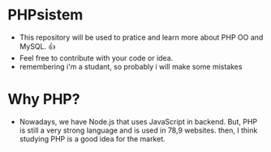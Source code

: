 # PHPsistem
- This repository will be used to pratice and learn more about PHP OO and MySQL. :+1:
- Feel free to contribute with your code or idea.
- remembering i'm a studant, so probably i will make some mistakes


# Why PHP?
- Nowadays, we have Node.js that uses JavaScript in backend. But, PHP is still a very strong language and is used in 78,9 websites. then, I think studying PHP is a good idea for the market.

